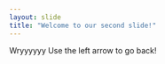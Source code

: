 ```yaml
---
layout: slide
title: "Welcome to our second slide!"
---
```

Wryyyyyy
Use the left arrow to go back!
